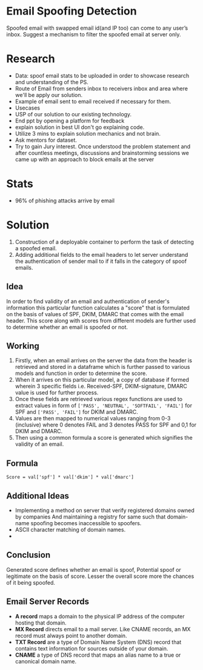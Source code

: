 # Email Spoofing Detection 

Spoofed email with swapped email id(and IP too) can come to any user’s inbox. Suggest a mechanism to filter the spoofed email at server only.

# Research
- Data: spoof email stats to be uploaded in order to showcase research and understanding of the PS.
- Route of Email from senders inbox to receivers inbox and area where we'll be apply our solution.
- Example of email sent to email received if necessary for them.
- Usecases
- USP of our solution to our existing technology.
- End ppt by opening a platform for feedback
- explain solution in best UI don't go explaining code.
- Utilize 3 mins to explain solution mechanics and not brain.
- Ask mentors for dataset.
- Try to gain Jury interest.
Once understood the problem statement and after countless meetings, discussions and brainstorming sessions we came up with an approach to block emails at the server 

# Stats
- 96% of phishing attacks arrive by email
# Solution
1. Construction of a deployable container to perform the task of detecting a spoofed email.
2. Adding additional fields to the email headers to let server understand the authentication of sender mail to if it falls in the category of spoof emails.

## Idea

In order to find validity of an email and authentication of sender's information this particular function calculates a "score" that is formulated on the basis of values of SPF, DKIM, DMARC that comes with the email header. This score along with scores from different models are further used to determine whether an email is spoofed or not.

## Working
1. Firstly, when an email arrives on the server the data from the header is retrieved and stored in a dataframe which is further passed to various models and function in order to determine the score.
2. When it arrives on this particular model, a copy of database if formed wherein 3 specific fields i.e. Received-SPF, DKIM-signature, DMARC value is used for further process.
3. Once these fields are retrieved various regex functions are used to extract values in form of `['PASS', 'NEUTRAL', 'SOFTFAIL', 'FAIL']` for SPF and `['PASS', 'FAIL']` for DKIM and DMARC.
4. Values are then mapped to numerical values ranging from 0-3 (inclusive) where 0 denotes FAIL and 3 denotes PASS for SPF and 0,1 for DKIM and DMARC.
5. Then using a common formula a score is generated which signifies the validity of an email.

## Formula
`Score = val['spf'] * val['dkim'] * val['dmarc']`


## Additional Ideas 
- Implementing a method on server that verify registered domains owned by companies And maintaining a registry for same such that domain-name spoofing becomes inaccessible to spoofers.
- ASCII character matching of domain names.
- 

## Conclusion 
Generated score defines whether an email is spoof, Potential spoof or legitimate on the basis of score. Lesser the overall score more the chances of it being spoofed.


## Email Server Records
- **A record** maps a domain to the physical IP address of the computer hosting that domain.
- **MX Record** directs email to a mail server. Like CNAME records, an MX record must always point to another domain.
- **TXT Record** are a type of Domain Name System (DNS) record that contains text information for sources outside of your domain.
- **CNAME** a type of DNS record that maps an alias name to a true or canonical domain name.
